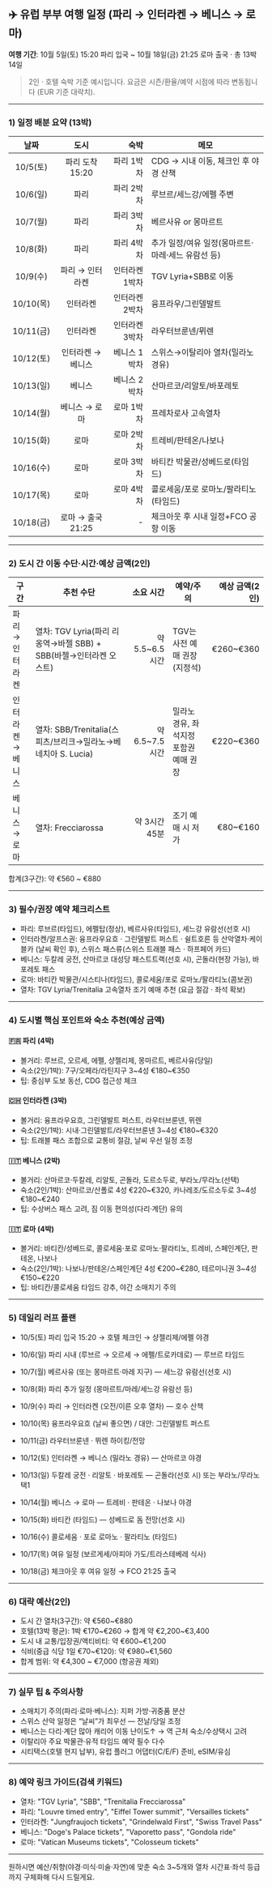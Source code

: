 ## ✈️ 유럽 부부 여행 일정 (파리 → 인터라켄 → 베니스 → 로마)

**여행 기간**: 10월 5일(토) 15:20 파리 입국 ~ 10월 18일(금) 21:25 로마 출국 · 총 13박 14일

> 2인 · 호텔 숙박 기준 예시입니다. 요금은 시즌/환율/예약 시점에 따라 변동됩니다 (EUR 기준 대략치).

---

### 1) 일정 배분 요약 (13박)

| 날짜 | 도시 | 숙박 | 메모 |
|:--:|:--:|---:|---|
| 10/5(토) | 파리 도착 15:20 | 파리 1박차 | CDG → 시내 이동, 체크인 후 야경 산책 |
| 10/6(일) | 파리 | 파리 2박차 | 루브르/세느강/에펠 주변 |
| 10/7(월) | 파리 | 파리 3박차 | 베르사유 or 몽마르트 |
| 10/8(화) | 파리 | 파리 4박차 | 추가 일정/여유 일정(몽마르트·마레·세느 유람선 등) |
| 10/9(수) | 파리 → 인터라켄 | 인터라켄 1박차 | TGV Lyria+SBB로 이동 |
| 10/10(목) | 인터라켄 | 인터라켄 2박차 | 융프라우/그린델발트 |
| 10/11(금) | 인터라켄 | 인터라켄 3박차 | 라우터브룬넨/뮈렌 |
| 10/12(토) | 인터라켄 → 베니스 | 베니스 1박차 | 스위스→이탈리아 열차(밀라노 경유) |
| 10/13(일) | 베니스 | 베니스 2박차 | 산마르코/리알토/바포레토 |
| 10/14(월) | 베니스 → 로마 | 로마 1박차 | 프레차로사 고속열차 |
| 10/15(화) | 로마 | 로마 2박차 | 트레비/판테온/나보나 |
| 10/16(수) | 로마 | 로마 3박차 | 바티칸 박물관/성베드로(타임드) |
| 10/17(목) | 로마 | 로마 4박차 | 콜로세움/포로 로마노/팔라티노(타임드) |
| 10/18(금) | 로마 → 출국 21:25 | - | 체크아웃 후 시내 일정+FCO 공항 이동 |

---

### 2) 도시 간 이동 수단·시간·예상 금액(2인)

| 구간 | 추천 수단 | 소요 시간 | 예약/주의 | 예상 금액(2인) |
|---|---|---:|---|---:|
| 파리 → 인터라켄 | 열차: TGV Lyria(파리 리옹역→바젤 SBB) + SBB(바젤→인터라켄 오스트) | 약 5.5~6.5시간 | TGV는 사전 예매 권장(지정석) | €260~€360 |
| 인터라켄 → 베니스 | 열차: SBB/Trenitalia(스피츠/브리크→밀라노→베네치아 S. Lucia) | 약 6.5~7.5시간 | 밀라노 경유, 좌석지정 포함권 예매 권장 | €220~€360 |
| 베니스 → 로마 | 열차: Frecciarossa | 약 3시간45분 | 조기 예매 시 저가 | €80~€160 |

합계(3구간): 약 €560 ~ €880

---

### 3) 필수/권장 예약 체크리스트

- 파리: 루브르(타임드), 에펠탑(정상), 베르사유(타임드), 세느강 유람선(선호 시)
- 인터라켄/알프스권: 융프라우요흐 · 그린델발트 퍼스트 · 쉴트호른 등 산악열차·케이블카 (날씨 확인 후), 스위스 패스류(스위스 트래블 패스 · 하프페어 카드)
- 베니스: 두칼레 궁전, 산마르코 대성당 패스트트랙(선호 시), 곤돌라(현장 가능), 바포레토 패스
- 로마: 바티칸 박물관/시스티나(타임드), 콜로세움/포로 로마노/팔라티노(콤보권)
- 열차: TGV Lyria/Trenitalia 고속열차 조기 예매 추천 (요금 절감 · 좌석 확보)

---

### 4) 도시별 핵심 포인트와 숙소 추천(예상 금액)

#### 🇫🇷 파리 (4박)
- 볼거리: 루브르, 오르세, 에펠, 샹젤리제, 몽마르트, 베르사유(당일)
- 숙소(2인/1박): 7구/오페라/라틴지구 3~4성 €180~€350
- 팁: 중심부 도보 동선, CDG 접근성 체크

#### 🇨🇭 인터라켄 (3박)
- 볼거리: 융프라우요흐, 그린델발트 퍼스트, 라우터브룬넨, 뮈렌
- 숙소(2인/1박): 시내·그린델발트/라우터브룬넨 3~4성 €180~€320
- 팁: 트래블 패스 조합으로 교통비 절감, 날씨 우선 일정 조정

#### 🇮🇹 베니스 (2박)
- 볼거리: 산마르코·두칼레, 리알토, 곤돌라, 도르소두로, 부라노/무라노(선택)
- 숙소(2인/1박): 산마르코/산폴로 4성 €220~€320, 카나레조/도르소두로 3~4성 €180~€240
- 팁: 수상버스 패스 고려, 짐 이동 편의성(다리·계단) 유의

#### 🇮🇹 로마 (4박)
- 볼거리: 바티칸/성베드로, 콜로세움·포로 로마노·팔라티노, 트레비, 스페인계단, 판테온, 나보나
- 숙소(2인/1박): 나보나/판테온/스페인계단 4성 €200~€280, 테르미니권 3~4성 €150~€220
- 팁: 바티칸/콜로세움 타임드 강추, 야간 소매치기 주의

---

### 5) 데일리 러프 플랜

- 10/5(토) 파리 입국 15:20 → 호텔 체크인 → 샹젤리제/에펠 야경

- 10/6(일) 파리 시내 (루브르 → 오르세 → 에펠/트로카데로) — 루브르 타임드

- 10/7(월) 베르사유 (또는 몽마르트·마레 지구) — 세느강 유람선(선호 시)

- 10/8(화) 파리 추가 일정 (몽마르트/마레/세느강 유람선 등)

- 10/9(수) 파리 → 인터라켄 (오전/이른 오후 열차) — 호수 산책

- 10/10(목) 융프라우요흐 (날씨 좋으면) / 대안: 그린델발트 퍼스트

- 10/11(금) 라우터브룬넨 · 뮈렌 하이킹/전망

- 10/12(토) 인터라켄 → 베니스 (밀라노 경유) — 산마르코 야경

- 10/13(일) 두칼레 궁전 · 리알토 · 바포레토 — 곤돌라(선호 시) 또는 부라노/무라노 택1

- 10/14(월) 베니스 → 로마 — 트레비 · 판테온 · 나보나 야경

- 10/15(화) 바티칸 (타임드) — 성베드로 돔 전망(선호 시)

- 10/16(수) 콜로세움 · 포로 로마노 · 팔라티노 (타임드)

- 10/17(목) 여유 일정 (보르게세/아피아 가도/트라스테베레 식사)

- 10/18(금) 체크아웃 후 여유 일정 → FCO 21:25 출국

---

### 6) 대략 예산(2인)

- 도시 간 열차(3구간): 약 €560~€880
- 호텔(13박 평균): 1박 €170~€260 → 합계 약 €2,200~€3,400
- 도시 내 교통/입장권/액티비티: 약 €600~€1,200
- 식비(중급 식당 1일 €70~€120): 약 €980~€1,560
- 합계 범위: 약 €4,300 ~ €7,000 (항공권 제외)

---

### 7) 실무 팁 & 주의사항

- 소매치기 주의(파리·로마·베니스): 지퍼 가방·귀중품 분산
- 스위스 산악 일정은 “날씨”가 최우선 — 전날/당일 조정
- 베니스는 다리·계단 많아 캐리어 이동 난이도↑ → 역 근처 숙소/수상택시 고려
- 이탈리아 주요 박물관·유적 타임드 예약 필수 다수
- 시티택스(호텔 현지 납부), 유럽 플러그 어댑터(C/E/F) 준비, eSIM/유심

---

### 8) 예약 링크 가이드(검색 키워드)

- 열차: "TGV Lyria", "SBB", "Trenitalia Frecciarossa"
- 파리: "Louvre timed entry", "Eiffel Tower summit", "Versailles tickets"
- 인터라켄: "Jungfraujoch tickets", "Grindelwald First", "Swiss Travel Pass"
- 베니스: "Doge's Palace tickets", "Vaporetto pass", "Gondola ride"
- 로마: "Vatican Museums tickets", "Colosseum tickets"

---

원하시면 예산/취향(야경·미식·미술·자연)에 맞춘 숙소 3~5개와 열차 시간표·좌석 등급까지 구체화해 다시 드릴게요.


